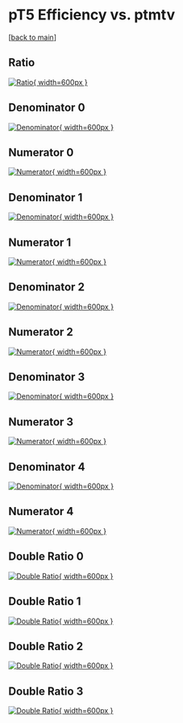 # pT5 Efficiency vs. ptmtv

[[back to main](./)]



## Ratio

[![Ratio](../mtv/var/pT5_loweta_11_-1_eff_ptmtv.png){ width=600px }](../mtv/var/pT5_loweta_11_-1_eff_ptmtv.pdf)

## Denominator 0

[![Denominator](../mtv/den/pT5_loweta_11_-1_eff_ptmtv_den0.png){ width=600px }](../mtv/den/pT5_loweta_11_-1_eff_ptmtv_den0.pdf)

## Numerator 0

[![Numerator](../mtv/num/pT5_loweta_11_-1_eff_ptmtv_num0.png){ width=600px }](../mtv/num/pT5_loweta_11_-1_eff_ptmtv_num0.pdf)

## Denominator 1

[![Denominator](../mtv/den/pT5_loweta_11_-1_eff_ptmtv_den1.png){ width=600px }](../mtv/den/pT5_loweta_11_-1_eff_ptmtv_den1.pdf)

## Numerator 1

[![Numerator](../mtv/num/pT5_loweta_11_-1_eff_ptmtv_num1.png){ width=600px }](../mtv/num/pT5_loweta_11_-1_eff_ptmtv_num1.pdf)

## Denominator 2

[![Denominator](../mtv/den/pT5_loweta_11_-1_eff_ptmtv_den2.png){ width=600px }](../mtv/den/pT5_loweta_11_-1_eff_ptmtv_den2.pdf)

## Numerator 2

[![Numerator](../mtv/num/pT5_loweta_11_-1_eff_ptmtv_num2.png){ width=600px }](../mtv/num/pT5_loweta_11_-1_eff_ptmtv_num2.pdf)

## Denominator 3

[![Denominator](../mtv/den/pT5_loweta_11_-1_eff_ptmtv_den3.png){ width=600px }](../mtv/den/pT5_loweta_11_-1_eff_ptmtv_den3.pdf)

## Numerator 3

[![Numerator](../mtv/num/pT5_loweta_11_-1_eff_ptmtv_num3.png){ width=600px }](../mtv/num/pT5_loweta_11_-1_eff_ptmtv_num3.pdf)

## Denominator 4

[![Denominator](../mtv/den/pT5_loweta_11_-1_eff_ptmtv_den4.png){ width=600px }](../mtv/den/pT5_loweta_11_-1_eff_ptmtv_den4.pdf)

## Numerator 4

[![Numerator](../mtv/num/pT5_loweta_11_-1_eff_ptmtv_num4.png){ width=600px }](../mtv/num/pT5_loweta_11_-1_eff_ptmtv_num4.pdf)

## Double Ratio 0

[![Double Ratio](../mtv/ratio/pT5_loweta_11_-1_eff_ptmtv_ratio0.png){ width=600px }](../mtv/ratio/pT5_loweta_11_-1_eff_ptmtv_ratio0.pdf)

## Double Ratio 1

[![Double Ratio](../mtv/ratio/pT5_loweta_11_-1_eff_ptmtv_ratio1.png){ width=600px }](../mtv/ratio/pT5_loweta_11_-1_eff_ptmtv_ratio1.pdf)

## Double Ratio 2

[![Double Ratio](../mtv/ratio/pT5_loweta_11_-1_eff_ptmtv_ratio2.png){ width=600px }](../mtv/ratio/pT5_loweta_11_-1_eff_ptmtv_ratio2.pdf)

## Double Ratio 3

[![Double Ratio](../mtv/ratio/pT5_loweta_11_-1_eff_ptmtv_ratio3.png){ width=600px }](../mtv/ratio/pT5_loweta_11_-1_eff_ptmtv_ratio3.pdf)

